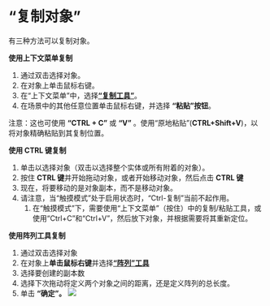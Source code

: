 # “复制对象”

有三种方法可以复制对象。

**使用上下文菜单复制**

1. 通过双击选择对象。
2. 在对象上单击鼠标右键。
3. 在“上下文菜单”中，选择[**“复制工具”**](tilt-array-copy-and-paste.md)。
4. 在场景中的其他任意位置单击鼠标右键，并选择 **“粘贴”按钮**。

注意：这也可使用 **“CTRL + C”** 或 **“V”** 。使用“原地粘贴”(**CTRL+Shift+V**)，以将对象精确粘贴到其复制位置。

**使用 CTRL 键复制**

1. 单击以选择对象（双击以选择整个实体或所有附着的对象）。
2. 按住 **CTRL 键**并开始拖动对象，或者开始移动对象，然后点击 **CTRL 键**
3. 现在，将要移动的是对象副本，而不是移动对象。
4. 请注意，当“触摸模式”处于启用状态时，“Ctrl-复制”当前不起作用。
   1. 在“触摸模式”下，需要使用“上下文菜单”（按住）中的复制/粘贴工具，或使用“Ctrl+C”和“Ctrl+V”，然后放下对象，并根据需要将其重新定位。

**使用阵列工具复制**

1. 通过双击选择对象
2. 在对象上**单击鼠标右键**并选择[**“阵列”工具**](tilt-array-copy-and-paste.md)
3. 选择要创建的副本数
4. 选择下次拖动将定义两个对象之间的距离，还是定义阵列的总长度。
5. 单击 **“确定”。** ![](<../.gitbook/assets/array\_properties (2).png>)
